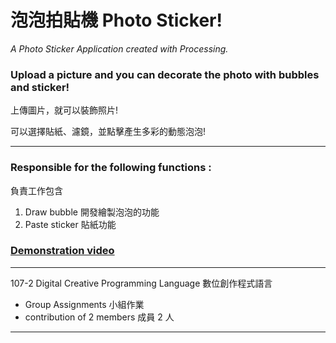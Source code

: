 # 泡泡拍貼機 Photo Sticker!

_A Photo Sticker Application created with Processing._

### Upload a picture and you can decorate the photo with bubbles and sticker!

上傳圖片，就可以裝飾照片!

可以選擇貼紙、濾鏡，並點擊產生多彩的動態泡泡!

---

### Responsible for the following functions :

負責工作包含

1. Draw bubble 開發繪製泡泡的功能
2. Paste sticker 貼紙功能

### [Demonstration video](https://youtu.be/fHP3JU6b5sY)

---

107-2 Digital Creative Programming Language 數位創作程式語言

- Group Assignments 小組作業
- contribution of 2 members 成員 2 人

---
